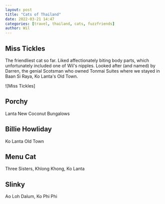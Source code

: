 ```yaml
---
layout: post
title: "Cats of Thailand"
date: 2022-03-21 14:47
categories: [travel, thailand, cats, fuzzfriends]
author: Wil
---
```


## Miss Tickles

The friendliest cat so far. Liked affectionately biting body parts, which unfortunately included one of Wil's nipples. Looked after (and named) by Darren, the genial Scotsman who owned Tonmai Suites where we stayed in Baan Si Raya, Ko Lanta's Old Town.

![Miss Tickles]

## Porchy

Lanta New Coconut Bungalows

## Billie Howliday

Ko Lanta Old Town

## Menu Cat

Three Sisters, Khlong Khong, Ko Lanta

## Slinky

Ao Loh Dalum, Ko Phi Phi